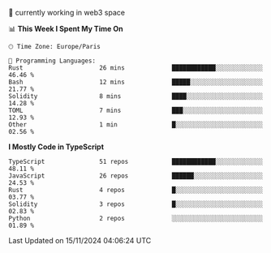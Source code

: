 🔭 currently working in web3 space

<!--START_SECTION:waka-->
📊 **This Week I Spent My Time On** 

```text
🕑︎ Time Zone: Europe/Paris

💬 Programming Languages: 
Rust                     26 mins             ████████████░░░░░░░░░░░░░   46.46 % 
Bash                     12 mins             █████░░░░░░░░░░░░░░░░░░░░   21.77 % 
Solidity                 8 mins              ████░░░░░░░░░░░░░░░░░░░░░   14.28 % 
TOML                     7 mins              ███░░░░░░░░░░░░░░░░░░░░░░   12.93 % 
Other                    1 min               █░░░░░░░░░░░░░░░░░░░░░░░░   02.56 % 
```

**I Mostly Code in TypeScript** 

```text
TypeScript               51 repos            ████████████░░░░░░░░░░░░░   48.11 % 
JavaScript               26 repos            ██████░░░░░░░░░░░░░░░░░░░   24.53 % 
Rust                     4 repos             █░░░░░░░░░░░░░░░░░░░░░░░░   03.77 % 
Solidity                 3 repos             █░░░░░░░░░░░░░░░░░░░░░░░░   02.83 % 
Python                   2 repos             ░░░░░░░░░░░░░░░░░░░░░░░░░   01.89 % 
```




 Last Updated on 15/11/2024 04:06:24 UTC
<!--END_SECTION:waka-->

